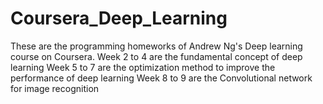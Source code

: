 # Coursera_Deep_Learning
These are the programming homeworks of Andrew Ng's Deep learning course on Coursera. 
Week 2 to 4 are the fundamental concept of deep learning
Week 5 to 7 are the optimization method to improve the performance of deep learning
Week 8 to 9 are the Convolutional network for image recognition
